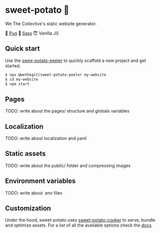 # sweet-potato 🍠
We The Collective's static website generator.

🐶 [Pug](https://pugjs.org/api/getting-started.html)
🎨 [Sass](https://sass-lang.com/)
😇 Vanilla JS

## Quick start
Use the [swee-potato-peeler](https://github.com/wethegit/sweet-potato/tree/main/peeler) to quickly scaffold a new project and get started.
```sh
$ npx @wethegit/sweet-potato-peeler my-website
$ cd my-website
$ npm start
```

## Pages
TODO: write about the pages/ structure and globals variables

## Localization
TODO: write about localization and yaml

## Static assets
TODO: write about the public/ folder and compressing images

## Environment variables
TODO: write about .env files

## Customization
Under the hood, sweet-potato uses [sweet-potato-cooker](https://github.com/wethegit/sweet-potato/tree/main/cooker) to serve, bundle and optimize assets.
For a list of all the available options check the [docs](https://github.com/wethegit/sweet-potato/tree/main/cooker#config).
